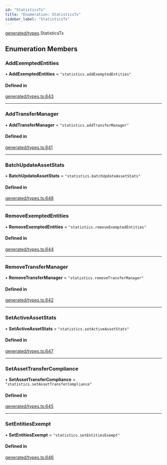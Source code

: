 ```yaml
---
id: "StatisticsTx"
title: "Enumeration: StatisticsTx"
sidebar_label: "StatisticsTx"
---
```


[generated/types](../../../../modules/Generated/Types/Types.md).StatisticsTx

## Enumeration Members

### AddExemptedEntities

• **AddExemptedEntities** = ``"statistics.addExemptedEntities"``

#### Defined in

[generated/types.ts:643](https://github.com/PolymeshAssociation/polymesh-sdk/blob/31fdce23/src/generated/types.ts#L643)

___

### AddTransferManager

• **AddTransferManager** = ``"statistics.addTransferManager"``

#### Defined in

[generated/types.ts:641](https://github.com/PolymeshAssociation/polymesh-sdk/blob/31fdce23/src/generated/types.ts#L641)

___

### BatchUpdateAssetStats

• **BatchUpdateAssetStats** = ``"statistics.batchUpdateAssetStats"``

#### Defined in

[generated/types.ts:648](https://github.com/PolymeshAssociation/polymesh-sdk/blob/31fdce23/src/generated/types.ts#L648)

___

### RemoveExemptedEntities

• **RemoveExemptedEntities** = ``"statistics.removeExemptedEntities"``

#### Defined in

[generated/types.ts:644](https://github.com/PolymeshAssociation/polymesh-sdk/blob/31fdce23/src/generated/types.ts#L644)

___

### RemoveTransferManager

• **RemoveTransferManager** = ``"statistics.removeTransferManager"``

#### Defined in

[generated/types.ts:642](https://github.com/PolymeshAssociation/polymesh-sdk/blob/31fdce23/src/generated/types.ts#L642)

___

### SetActiveAssetStats

• **SetActiveAssetStats** = ``"statistics.setActiveAssetStats"``

#### Defined in

[generated/types.ts:647](https://github.com/PolymeshAssociation/polymesh-sdk/blob/31fdce23/src/generated/types.ts#L647)

___

### SetAssetTransferCompliance

• **SetAssetTransferCompliance** = ``"statistics.setAssetTransferCompliance"``

#### Defined in

[generated/types.ts:645](https://github.com/PolymeshAssociation/polymesh-sdk/blob/31fdce23/src/generated/types.ts#L645)

___

### SetEntitiesExempt

• **SetEntitiesExempt** = ``"statistics.setEntitiesExempt"``

#### Defined in

[generated/types.ts:646](https://github.com/PolymeshAssociation/polymesh-sdk/blob/31fdce23/src/generated/types.ts#L646)
